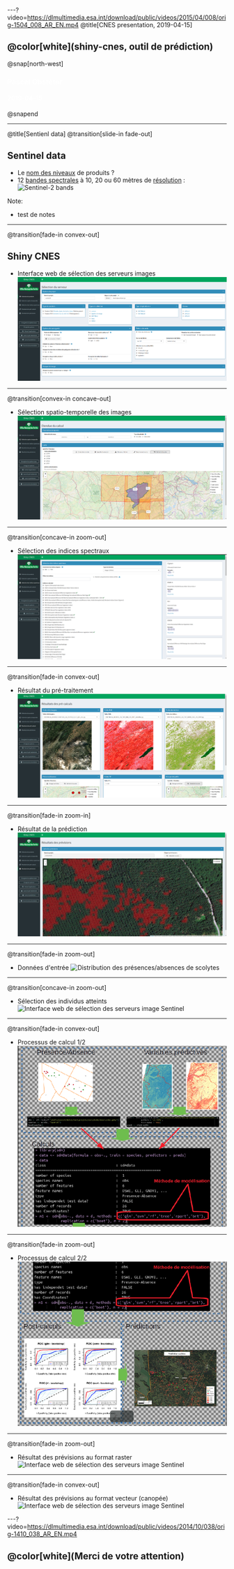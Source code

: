 ---?video=https://dlmultimedia.esa.int/download/public/videos/2015/04/008/orig-1504_008_AR_EN.mp4
@title[CNES presentation, 2019-04-15]

## @color[white](shiny-cnes, outil de prédiction)

@snap[north-west]
<h3><span style="color:white;">Pascal Obstétar</span></h3>
<h4><span style="color:white;">2019-04-15</span></h4>
@snapend 


---
@title[Sentienl data]
@transition[slide-in fade-out]
## Sentinel data
- Le [nom des niveaux](http://www.cesbio.ups-tlse.fr/multitemp/?p=2766) de produits ?
- 12 [bandes spectrales](https://sentinel.esa.int/web/sentinel/user-guides/sentinel-2-msi/resolutions/radiometric) à 10, 20 ou 60 mètres de [résolution](https://sentinel.esa.int/web/sentinel/user-guides/sentinel-2-msi/resolutions/spatial) :
    ![Sentinel-2 bands](https://landsat.gsfc.nasa.gov/wp-content/uploads/2015/06/Landsat.v.Sentinel-2.png)
    
Note:
- test de notes

---
@transition[fade-in convex-out]
## Shiny CNES
- Interface web de sélection des serveurs images
![Interface web de sélection des serveurs image Sentinel](https://github.com/pobsteta/theia2r_presentation/raw/master/images/shinycnes2501.png)

---
@transition[convex-in concave-out]
- Sélection spatio-temporelle des images
![Interface web de sélection des serveurs image Sentinel](https://github.com/pobsteta/theia2r_presentation/raw/master/images/shinycnes2502.png)

---
@transition[concave-in zoom-out]
- Sélection des indices spectraux
![Interface web de sélection des serveurs image Sentinel](https://github.com/pobsteta/theia2r_presentation/raw/master/images/shinycnes03.png)

---
@transition[fade-in convex-out]
- Résultat du pré-traitement
![Interface web de sélection des serveurs image Sentinel](https://github.com/pobsteta/theia2r_presentation/raw/master/images/shinycnes2504.png)

---
@transition[fade-in zoom-in]
- Résultat de la prédiction
![Interface web de sélection des serveurs image Sentinel](https://github.com/pobsteta/theia2r_presentation/raw/master/images/shinycnes2505.png)

---
@transition[fade-in zoom-out]
- Données d'entrée
![Distribution des présences/absences de scolytes](https://github.com/pobsteta/theia2r_presentation/raw/master/images/CIgreen25.png)

---
@transition[concave-in zoom-out]
- Sélection des individus atteints
![Interface web de sélection des serveurs image Sentinel](https://github.com/pobsteta/theia2r_presentation/raw/master/images/shinycnes09.png)

---
@transition[fade-in convex-out]
- Processus de calcul 1/2
![Interface web de sélection des serveurs image Sentinel](https://github.com/pobsteta/theia2r_presentation/raw/master/images/poster01.png)

---
@transition[fade-in zoom-out]
- Processus de calcul 2/2
![Interface web de sélection des serveurs image Sentinel](https://github.com/pobsteta/theia2r_presentation/raw/master/images/poster02.png)

---
@transition[fade-in zoom-out]
- Résultat des prévisions au format raster
![Interface web de sélection des serveurs image Sentinel](https://github.com/pobsteta/theia2r_presentation/raw/master/images/predict_fr25.png)

---
@transition[fade-in convex-out]
- Résultat des prévisions au format vecteur (canopée)
![Interface web de sélection des serveurs image Sentinel](https://github.com/pobsteta/theia2r_presentation/raw/master/images/predict_fr_vect25.png)

---?video=https://dlmultimedia.esa.int/download/public/videos/2014/10/038/orig-1410_038_AR_EN.mp4
## @color[white](Merci de votre attention)
